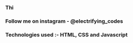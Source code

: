 ### Thi

### Follow me on instagram - @electrifying_codes

### Technologies used :- HTML, CSS and Javascript